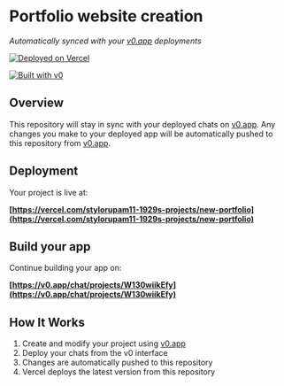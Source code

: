 # Portfolio website creation

*Automatically synced with your [v0.app](https://v0.app) deployments*

[![Deployed on Vercel](https://vercel.com/button)](https://new-portfolio.vercel.app)

[![Built with v0](https://img.shields.io/badge/Built%20with-v0.app-black?style=for-the-badge)](https://v0.app/chat/projects/W130wiikEfy)

## Overview

This repository will stay in sync with your deployed chats on [v0.app](https://v0.app).
Any changes you make to your deployed app will be automatically pushed to this repository from [v0.app](https://v0.app).

## Deployment

Your project is live at:

**[https://vercel.com/stylorupam11-1929s-projects/new-portfolio](https://vercel.com/stylorupam11-1929s-projects/new-portfolio)**

## Build your app

Continue building your app on:

**[https://v0.app/chat/projects/W130wiikEfy](https://v0.app/chat/projects/W130wiikEfy)**

## How It Works

1. Create and modify your project using [v0.app](https://v0.app)
2. Deploy your chats from the v0 interface
3. Changes are automatically pushed to this repository
4. Vercel deploys the latest version from this repository
